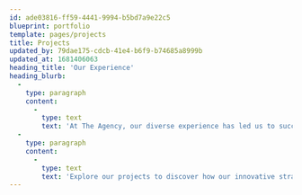 ```yaml
---
id: ade03816-ff59-4441-9994-b5bd7a9e22c5
blueprint: portfolio
template: pages/projects
title: Projects
updated_by: 79dae175-cdcb-41e4-b6f9-b74685a8999b
updated_at: 1681406063
heading_title: 'Our Experience'
heading_blurb:
  -
    type: paragraph
    content:
      -
        type: text
        text: 'At The Agency, our diverse experience has led us to successfully collaborate with businesses of all sizes. We pride ourselves on our ability to understand and adapt to the unique needs of our clients, creating tailored solutions that maximize their digital potential.'
  -
    type: paragraph
    content:
      -
        type: text
        text: 'Explore our projects to discover how our innovative strategies and creative prowess have made a lasting impact on businesses and their customers.'
---
```

